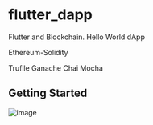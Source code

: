 # flutter_dapp

Flutter and Blockchain. Hello World dApp 

Ethereum-Solidity

Truflle
Ganache
Chai
Mocha

## Getting Started

![image](https://user-images.githubusercontent.com/45063194/183244479-ec111a8a-17ea-4bb5-98f5-18810c679ab4.png)
